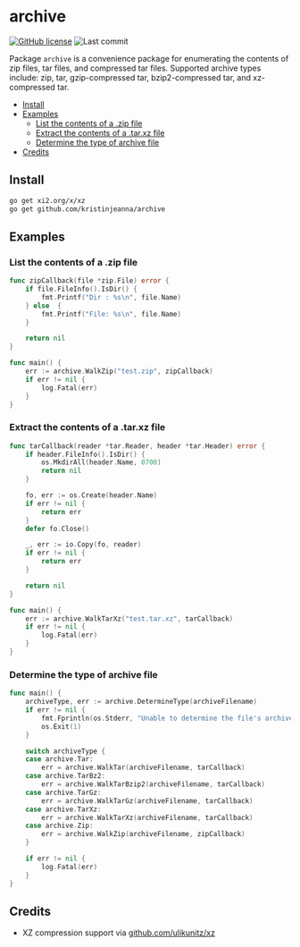 # archive

[![GitHub license](https://img.shields.io/github/license/kristinjeanna/archive.svg?style=flat)](https://github.com/kristinjeanna/archive/blob/main/LICENSE) ![Last commit](https://img.shields.io/github/last-commit/kristinjeanna/archive?style=flat)

Package `archive` is a convenience package for enumerating the contents of zip files, tar files, and compressed tar files. Supported archive types include: zip, tar, gzip-compressed tar, bzip2-compressed tar, and xz-compressed tar.

- [Install](#install)
- [Examples](#examples)
  - [List the contents of a .zip file](#list-the-contents-of-a-zip-file)
  - [Extract the contents of a .tar.xz file](#extract-the-contents-of-a-tarxz-file)
  - [Determine the type of archive file](#determine-the-type-of-archive-file)
- [Credits](#credits)

## Install

```bash
go get xi2.org/x/xz
go get github.com/kristinjeanna/archive
```

## Examples

### List the contents of a .zip file

```go
func zipCallback(file *zip.File) error {
    if file.FileInfo().IsDir() {
        fmt.Printf("Dir : %s\n", file.Name)
    } else  {
        fmt.Printf("File: %s\n", file.Name)
    }

    return nil
}

func main() {
    err := archive.WalkZip("test.zip", zipCallback)
    if err != nil {
        log.Fatal(err)
    }
}

```

### Extract the contents of a .tar.xz file

```go
func tarCallback(reader *tar.Reader, header *tar.Header) error {
    if header.FileInfo().IsDir() {
        os.MkdirAll(header.Name, 0700)
        return nil
    }

    fo, err := os.Create(header.Name)
    if err != nil {
        return err
    }
    defer fo.Close()

    _, err := io.Copy(fo, reader)
    if err != nil {
        return err
    }

    return nil
}

func main() {
    err := archive.WalkTarXz("test.tar.xz", tarCallback)
    if err != nil {
        log.Fatal(err)
    }
}

```

### Determine the type of archive file

```go
func main() {
    archiveType, err := archive.DetermineType(archiveFilename)
    if err != nil {
        fmt.Fprintln(os.Stderr, "Unable to determine the file's archive type.")
        os.Exit(1)
    }

    switch archiveType {
    case archive.Tar:
        err = archive.WalkTar(archiveFilename, tarCallback)
    case archive.TarBz2:
        err = archive.WalkTarBzip2(archiveFilename, tarCallback)
    case archive.TarGz:
        err = archive.WalkTarGz(archiveFilename, tarCallback)
    case archive.TarXz:
        err = archive.WalkTarXz(archiveFilename, tarCallback)
    case archive.Zip:
        err = archive.WalkZip(archiveFilename, zipCallback)
    }

    if err != nil {
        log.Fatal(err)
    }
}

```

## Credits

- XZ compression support via [github.com/ulikunitz/xz](github.com/ulikunitz/xz)
